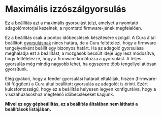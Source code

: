 # Maximális izzószálgyorsulás

Ez a beállítás azt a maximális gyorsulást jelzi, amelyet a nyomtató adagolómotorjai kezelnek, a nyomtató firmware-jének megfelelően.

Ez a beállítás csak a pontos időbecslések készítésére szolgál. A Cura által beállított [gyorsulásnak](../speed/acceleration_print.md) nincs határa, de a Cura feltételezi, hogy a firmware tengelyenként beállít egy bizonyos határt. Ha az adagoló gyorsulása meghaladja ezt a beállítást, a mozgások becsült ideje úgy lesz módosítva, hogy feltételezze, hogy a firmware korlátozza a gyorsulást. A teljes gyorsulás még mindig nagyobb lehet, ha egyszerre több tengellyel átlósan gyorsítunk.

Elég gyakori, hogy a feeder gyorsulási határait eltalálják, hiszen (firmware-től függően) a Cura által beállított gyorsulás az adagolót is érinti. Ezért kulcsfontosságú, hogy ez a beállítás helyesen legyen konfigurálva, hogy a visszahúzásokhoz megfelelő időbecsléseket kapjunk.

**Mivel ez egy gépbeállítás, ez a beállítás általában nem látható a beállítások listájában.**
